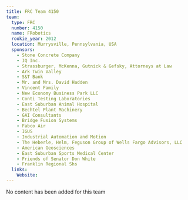 ```yaml
---
title: FRC Team 4150
team:
  type: FRC
  number: 4150
  name: FRobotics
  rookie_year: 2012
  location: Murrysville, Pennsylvania, USA
  sponsors:
    - Stone Concrete Company
    - IQ Inc.
    - Strassburger, McKenna, Gutnick & Gefsky, Attorneys at Law
    - Ark Twin Valley
    - S&T Bank
    - Mr. and Mrs. David Hadden
    - Vincent Family
    - New Economy Business Park LLC
    - Conti Testing Laboratories
    - East Suburban Animal Hospital
    - Bechtel Plant Machinery
    - GAI Consultants
    - Bridge Fusion Systems
    - Fabco Air
    - IGUS
    - Industrial Automation and Motion
    - The Heberle, Helm, Feguson Group of Wells Fargo Advisors, LLC
    - American Geosciences
    - East Suburban Sports Medical Center
    - Friends of Senator Don White
    - Franklin Regional Shs
  links:
    Website: 
---
```

No content has been added for this team